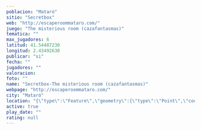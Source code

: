 ```yaml
---
poblacion: "Mataró"
sitio: "Secretbox"
web: "http://escaperoommataro.com/"
juego: "The misterious room (cazafantasmas)"
tematica: ""
max_jugadores: 6
latitud: 41.54487230
longitud: 2.43492630
publicar: "si"
fecha: ""
jugadores: ""
valoracion: 
foto: ""
name: "Secretbox-The misterious room (cazafantasmas)"
webpage: "http://escaperoommataro.com/"
city: "Mataró"
location: "{\"type\":\"Feature\",\"geometry\":{\"type\":\"Point\",\"coordinates\":[2.4349263,41.5448723]}}"
active: true
play_date: ""
rating: null
---
```

